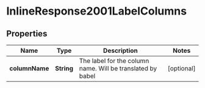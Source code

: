 # InlineResponse2001LabelColumns

## Properties
Name | Type | Description | Notes
------------ | ------------- | ------------- | -------------
**columnName** | **String** | The label for the column name. Will be translated by babel |  [optional]
